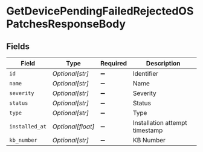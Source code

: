 # GetDevicePendingFailedRejectedOSPatchesResponseBody


## Fields

| Field                          | Type                           | Required                       | Description                    |
| ------------------------------ | ------------------------------ | ------------------------------ | ------------------------------ |
| `id`                           | *Optional[str]*                | :heavy_minus_sign:             | Identifier                     |
| `name`                         | *Optional[str]*                | :heavy_minus_sign:             | Name                           |
| `severity`                     | *Optional[str]*                | :heavy_minus_sign:             | Severity                       |
| `status`                       | *Optional[str]*                | :heavy_minus_sign:             | Status                         |
| `type`                         | *Optional[str]*                | :heavy_minus_sign:             | Type                           |
| `installed_at`                 | *Optional[float]*              | :heavy_minus_sign:             | Installation attempt timestamp |
| `kb_number`                    | *Optional[str]*                | :heavy_minus_sign:             | KB Number                      |